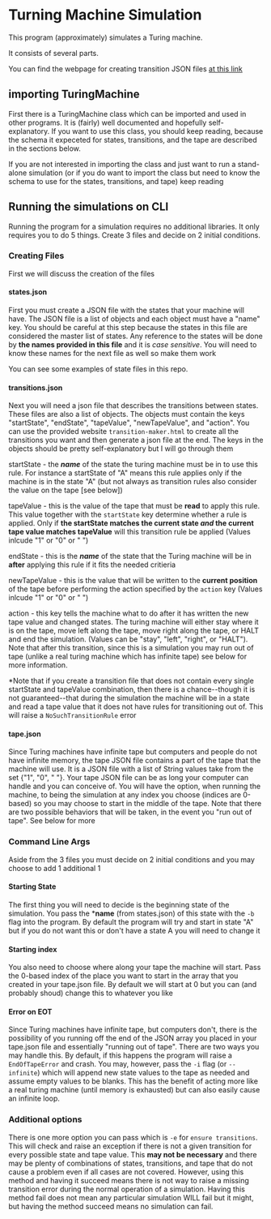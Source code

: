 # Turning Machine Simulation

This program (approximately) simulates a Turing machine.

It consists of several parts.

You can find the webpage for creating transition JSON files [at this link](https://eluni.co/TuringMachine/transition-maker.html)

## importing TuringMachine
First there is a TuringMachine class which can be imported and used in other programs.
It is (fairly) well documented and hopefully self-explanatory. If you want to use this
class, you should keep reading, because the schema it expeceted for states, transitions,
and the tape are described in the sections below.

If you are not interested in importing the class and just want to run a stand-alone
simulation (or if you do want to import the class but need to know the schema to use
for the states, transitions, and tape) keep reading

## Running the simulations on CLI
Running the program for a simulation requires no additional libraries. It only requires
you to do 5 things. Create 3 files and decide on 2 initial conditions.

### Creating Files
First we will discuss the creation of the files

#### states.json
First you must create a JSON file with the states that your machine will have. The JSON
file is a list of objects and each object must have a "name" key. You should be careful
at this step because the states in this file are considered the master list of states.
Any reference to the states will be done by **the names provided in this file** and it is
*case sensitive*. You will need to know these names for the next file as well so make them work

You can see some examples of state files in this repo.

#### transitions.json
Next you will need a json file that describes the transitions between states. These files
are also a list of objects. The objects must contain the keys "startState", "endState",
"tapeValue", "newTapeValue", and "action". You can use the provided website `transition-maker.html`
to create all the transitions you want and then generate a json file at the end.
The keys in the objects should be pretty self-explanatory but I will go through them

startState - the ***name*** of the state the turing machine must be in to use this rule. For instance a startState of "A" means this rule applies only if the machine is in the state "A" (but not always as transition rules also consider the value on the tape
[see below])

tapeValue - this is the value of the tape that must be **read** to apply this rule. This value together with the `startState` key determine whether a rule is applied. Only if **the startState matches the current state *and* the current tape value matches tapeValue** will this transition rule be applied (Values inlcude "1" or "0" or " ")

endState - this is the ***name*** of the state that the Turing machine will be in **after** applying this rule if it fits
the needed critieria

newTapeValue - this is the value that will be written to the **current position** of the tape before performing the
action specified by the `action` key (Values inlcude "1" or "0" or " ")

action - this key tells the machine what to do after it has written the new tape value and changed states. The turing machine will either stay where it is on the tape, move left along the tape, move right along the tape, or HALT and end the simulation. (Values can be "stay", "left", "right", or "HALT"). Note that after this transition, since this is a simulation you may run out of tape (unlike a real turing machine which has infinite tape) see below for more information.

*Note that if you create a transition file that does not contain every single startState and tapeValue combination, then
there is a chance--though it is not guaranteed--that during the simulation the machine will be in a state and read a
tape value that it does not have rules for transitioning out of. This will raise a `NoSuchTransitionRule` error

#### tape.json
Since Turing machines have infinite tape but computers and people do not have infinite memory, the tape JSON file
contains a part of the tape that the machine will use. It is a JSON file with a list of String values take from the set
{"1", "0", " "}. Your tape JSON file can be as long your computer can handle and you can conceive of. You
will have the option, when running the machine, to being the simulation at any index you choose (indices are 0-based)
so you may choose to start in the middle of the tape. Note that there are two possible behaviors that will be taken, in the event you "run out of tape". See below for more

### Command Line Args
Aside from the 3 files you must decide on 2 initial conditions and you may choose to add 1 additional 1

#### Starting State
The first thing you will need to decide is the beginning state of the simulation. You pass the ***name** (from states.json)
of this state with the `-b` flag into the program. By default the program will try and start in state "A" but if you
do not want this or don't have a state A you will need to change it

#### Starting index
You also need to choose where along your tape the machine will start. Pass the 0-based index of the place you want
to start in the array that you created in your tape.json file. By default we will start at 0 but you can (and probably shoud)
change this to whatever you like

#### Error on EOT
Since Turing machines have infinite tape, but computers don't, there is the possibility of you running off the end
of the JSON array you placed in your tape.json file and essentially "running out of tape". There are two ways you may handle this. By default, if this happens the program will raise a `EndOfTapeError` and crash. You may, however, pass the
`-i` flag (or `--infinite`) which will append new state values to the tape as needed and assume empty values to be blanks.
This has the benefit of acting more like a real turing machine (until memory is exhausted) but can also easily cause an
infinite loop.

### Additional options

There is one more option you can pass which is `-e` for `ensure transitions`. This will check and raise an exception
if there is not a given transition for every possible state and tape value. This **may not be necessary** and there
may be plenty of combinations of states, transitions, and tape that do not cause a problem even if all cases are not covered.
However, using this method and having it succeed means there is not way to raise a missing transition error
during the normal operation of a simulation. Having this method fail does not mean any particular simulation
WILL fail but it might, but having the method succeed means no simulation can fail.
